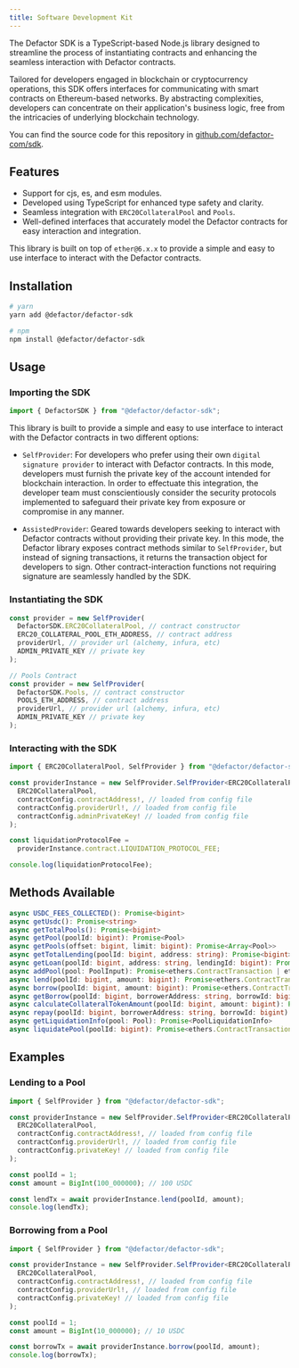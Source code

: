 ```yaml
---
title: Software Development Kit
---
```


The Defactor SDK is a TypeScript-based Node.js library designed to streamline the process of instantiating contracts and enhancing the seamless interaction with Defactor contracts.

Tailored for developers engaged in blockchain or cryptocurrency operations, this SDK offers interfaces for communicating with smart contracts on Ethereum-based networks. By abstracting complexities, developers can concentrate on their application's business logic, free from the intricacies of underlying blockchain technology.

You can find the source code for this repository in [github.com/defactor-com/sdk](https://github.com/defactor-com/sdk/).

## Features

- Support for cjs, es, and esm modules.
- Developed using TypeScript for enhanced type safety and clarity.
- Seamless integration with `ERC20CollateralPool` and `Pools`.
- Well-defined interfaces that accurately model the Defactor contracts for easy interaction and integration.

This library is built on top of `ether@6.x.x` to provide a simple and easy to use interface to interact with the Defactor contracts.

## Installation

```bash
# yarn
yarn add @defactor/defactor-sdk

# npm
npm install @defactor/defactor-sdk
```

## Usage

### Importing the SDK

```typescript
import { DefactorSDK } from "@defactor/defactor-sdk";
```

This library is built to provide a simple and easy to use interface to interact with the Defactor contracts in two different options:

- `SelfProvider`: For developers who prefer using their own `digital signature provider` to interact with Defactor contracts. In this mode, developers must furnish the private key of the account intended for blockchain interaction. In order to effectuate this integration, the developer team must conscientiously consider the security protocols implemented to safeguard their private key from exposure or compromise in any manner.

- `AssistedProvider`: Geared towards developers seeking to interact with Defactor contracts without providing their private key. In this mode, the Defactor library exposes contract methods similar to `SelfProvider`, but instead of signing transactions, it returns the transaction object for developers to sign. Other contract-interaction functions not requiring signature are seamlessly handled by the SDK.

### Instantiating the SDK

```typescript
const provider = new SelfProvider(
  DefactorSDK.ERC20CollateralPool, // contract constructor
  ERC20_COLLATERAL_POOL_ETH_ADDRESS, // contract address
  providerUrl, // provider url (alchemy, infura, etc)
  ADMIN_PRIVATE_KEY // private key
);

// Pools Contract
const provider = new SelfProvider(
  DefactorSDK.Pools, // contract constructor
  POOLS_ETH_ADDRESS, // contract address
  providerUrl, // provider url (alchemy, infura, etc)
  ADMIN_PRIVATE_KEY // private key
);
```

### Interacting with the SDK

```typescript
import { ERC20CollateralPool, SelfProvider } from "@defactor/defactor-sdk";

const providerInstance = new SelfProvider.SelfProvider<ERC20CollateralPool>(
  ERC20CollateralPool,
  contractConfig.contractAddress!, // loaded from config file
  contractConfig.providerUrl!, // loaded from config file
  contractConfig.adminPrivateKey! // loaded from config file
);

const liquidationProtocolFee =
  providerInstance.contract.LIQUIDATION_PROTOCOL_FEE;

console.log(liquidationProtocolFee);
```

## Methods Available

```typescript
async USDC_FEES_COLLECTED(): Promise<bigint>                                                                                                // Returns the total USDC fees collected.
async getUsdc(): Promise<string>                                                                                                            // Returns the USDC contract address.
async getTotalPools(): Promise<bigint>                                                                                                      // Returns the total number of pools.
async getPool(poolId: bigint): Promise<Pool>                                                                                                // Returns the pool with the given ID.
async getPools(offset: bigint, limit: bigint): Promise<Array<Pool>>                                                                         // Returns a list of pools within the given range.
async getTotalLending(poolId: bigint, address: string): Promise<bigint>                                                                     // Returns the total amount of lending for a given pool and address.
async getLoan(poolId: bigint, address: string, lendingId: bigint): Promise<Lend>                                                            // Returns a specific loan.
async addPool(pool: PoolInput): Promise<ethers.ContractTransaction | ethers.TransactionResponse>                                            // Adds a new pool.
async lend(poolId: bigint, amount: bigint): Promise<ethers.ContractTransaction | ethers.TransactionResponse>                                // Lends a certain amount to a pool.
async borrow(poolId: bigint, amount: bigint): Promise<ethers.ContractTransaction | ethers.TransactionResponse>                              // Borrows a certain amount from a pool.
async getBorrow(poolId: bigint, borrowerAddress: string, borrowId: bigint): Promise<Borrow>                                                 // Returns a specific borrow.
async calculateCollateralTokenAmount(poolId: bigint, amount: bigint): Promise<bigint>                                                       // Calculates the amount of collateral tokens for a given amount.
async repay(poolId: bigint, borrowerAddress: string, borrowId: bigint): Promise<ethers.ContractTransaction | ethers.TransactionResponse>    // Repays a borrow.
async getLiquidationInfo(pool: Pool): Promise<PoolLiquidationInfo>                                                                          // Returns information about the liquidation of a pool.
async liquidatePool(poolId: bigint): Promise<ethers.ContractTransaction | ethers.TransactionResponse>                                       // Liquidates a pool.
```

## Examples

### Lending to a Pool

```typescript
import { SelfProvider } from "@defactor/defactor-sdk";

const providerInstance = new SelfProvider.SelfProvider<ERC20CollateralPool>(
  ERC20CollateralPool,
  contractConfig.contractAddress!, // loaded from config file
  contractConfig.providerUrl!, // loaded from config file
  contractConfig.privateKey! // loaded from config file
);

const poolId = 1;
const amount = BigInt(100_000000); // 100 USDC

const lendTx = await providerInstance.lend(poolId, amount);
console.log(lendTx);
```

### Borrowing from a Pool

```typescript
import { SelfProvider } from "@defactor/defactor-sdk";

const providerInstance = new SelfProvider.SelfProvider<ERC20CollateralPool>(
  ERC20CollateralPool,
  contractConfig.contractAddress!, // loaded from config file
  contractConfig.providerUrl!, // loaded from config file
  contractConfig.privateKey! // loaded from config file
);

const poolId = 1;
const amount = BigInt(10_000000); // 10 USDC

const borrowTx = await providerInstance.borrow(poolId, amount);
console.log(borrowTx);
```
